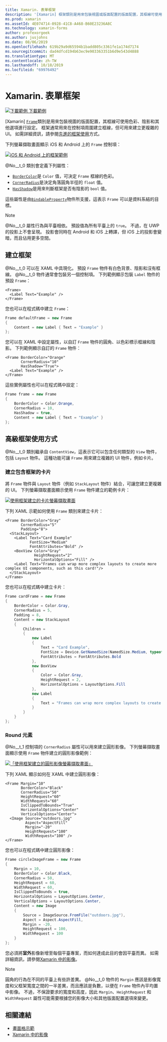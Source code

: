 ```yaml
---
title: Xamarin. 表單框架
description: '[Xamarin] 框架類別是用來包裝視圖或版面配置的版面配置，其框線可使用色彩、陰影和其他選項進行設定。'
ms.prod: xamarin
ms.assetId: 4E074714-0928-41C8-A468-B60E23236A8C
ms.technology: xamarin-forms
author: profexorgeek
ms.author: jusjohns
ms.date: 08/06/2019
ms.openlocfilehash: 619b29a9d65594b1badd805c3361fe1a174d7174
ms.sourcegitcommit: dad4dfcd194b63ec9e903363351b6d9e543d4888
ms.translationtype: MT
ms.contentlocale: zh-TW
ms.lasthandoff: 10/18/2019
ms.locfileid: "69976492"
---
```

# <a name="xamarinforms-frame"></a>Xamarin. 表單框架

[![下載範例](~/media/shared/download.png) 下載範例](https://docs.microsoft.com/samples/xamarin/xamarin-forms-samples/userinterface-frame/)

[Xamarin] [`Frame`](xref:Xamarin.Forms.Frame)類別是用來包裝視圖的版面配置，其框線可使用色彩、陰影和其他選項進行設定。 框架通常用來在控制項周圍建立框線，但可用來建立更複雜的 UI。 如需詳細資訊，請參閱[先進的框架使用](#advanced-frame-usage)方式。

下列螢幕擷取畫面顯示 iOS 和 Android 上的 `Frame` 控制項：

[![iOS 和 Android 上的框架範例](frame-images/frame-cropped.png)](frame-images/frame-full.png#lightbox "IOS 和 Android 上的框架範例")

@No__t_0 類別會定義下列屬性：

* [`BorderColor`](xref:Xamarin.Forms.Frame.BorderColor)是 `Color` 值，可決定 `Frame` 框線的色彩。
* [`CornerRadius`](xref:Xamarin.Forms.Frame.CornerRadius)是決定角落圓角半徑的 `float` 值。
* [`HasShadow`](xref:Xamarin.Forms.Frame.HasShadow)是用來判斷框架是否有陰影的 `bool` 值。

這些屬性是由[`BindableProperty`](xref:Xamarin.Forms.BindableProperty)物件所支援，這表示 `Frame` 可以是資料系結的目標。

> [!NOTE]
> @No__t_0 屬性行為與平臺相依。 預設值為所有平臺上的 `true`。 不過，在 UWP 的投影上不會呈現。 投影會同時在 Android 和 iOS 上轉譯，但 iOS 上的投影會變暗，而且佔用更多空間。

## <a name="create-a-frame"></a>建立框架

@No__t_0 可以在 XAML 中具現化。 預設 `Frame` 物件有白色背景、陰影和沒有框線。 @No__t_0 物件通常會包裝另一個控制項。 下列範例顯示包裝 `Label` 物件的預設 `Frame`：

```xaml
<Frame>
  <Label Text="Example" />
</Frame>
```

您也可以在程式碼中建立 `Frame`：

```csharp
Frame defaultFrame = new Frame
{
    Content = new Label { Text = "Example" }
};
```

您可以在 XAML 中設定屬性，以自訂 `Frame` 物件的圓角、以色彩標示框線和陰影。 下列範例顯示自訂的 `Frame` 物件：

```xaml
<Frame BorderColor="Orange"
       CornerRadius="10"
       HasShadow="True">
  <Label Text="Example" />
</Frame>
```

這些實例屬性也可以在程式碼中設定：

```csharp
Frame frame = new Frame
{
    BorderColor = Color.Orange,
    CornerRadius = 10,
    HasShadow = true,
    Content = new Label { Text = "Example" }
};
```

## <a name="advanced-frame-usage"></a>高級框架使用方式

@No__t_0 類別繼承自 `ContentView`，這表示它可以包含任何類型的 `View` 物件，包括 `Layout` 物件。 這種功能可讓 `Frame` 用來建立複雜的 UI 物件，例如卡片。

### <a name="create-a-card-with-a-frame"></a>建立包含框架的卡片

將 `Frame` 物件與 `Layout` 物件（例如 `StackLayout` 物件）結合，可讓您建立更複雜的 UI。 下列螢幕擷取畫面顯示使用 `Frame` 物件建立的範例卡片：

[![使用框架建立的卡片螢幕擷取畫面](frame-images/frame-card-cropped.png)](frame-images/frame-full.png#lightbox "使用框架建立的卡片螢幕擷取畫面")

下列 XAML 示範如何使用 `Frame` 類別來建立卡片：

```xaml
<Frame BorderColor="Gray"
       CornerRadius="5"
       Padding="8">
  <StackLayout>
    <Label Text="Card Example"
           FontSize="Medium"
           FontAttributes="Bold" />
    <BoxView Color="Gray"
             HeightRequest="2"
             HorizontalOptions="Fill" />
    <Label Text="Frames can wrap more complex layouts to create more complex UI components, such as this card!"/>
  </StackLayout>
</Frame>
```

您也可以在程式碼中建立卡片：

```csharp
Frame cardFrame = new Frame
{
    BorderColor = Color.Gray,
    CornerRadius = 5,
    Padding = 8,
    Content = new StackLayout
    {
        Children =
        {
            new Label
            {
                Text = "Card Example",
                FontSize = Device.GetNamedSize(NamedSize.Medium, typeof(Label)),
                FontAttributes = FontAttributes.Bold
            },
            new BoxView
            {
                Color = Color.Gray,
                HeightRequest = 2,
                HorizontalOptions = LayoutOptions.Fill
            },
            new Label
            {
                Text = "Frames can wrap more complex layouts to create more complex UI components, such as this card!"
            }
        }
    }
};
```

### <a name="round-elements"></a>Round 元素

@No__t_1 控制項的 `CornerRadius` 屬性可以用來建立圓形影像。 下列螢幕擷取畫面顯示使用 `Frame` 物件建立的圓形影像範例：

[![ 「使用框架建立的圓形影像螢幕擷取畫面」](frame-images/circle-image-cropped.png)](frame-images/frame-full.png#lightbox "以框架建立之圓形影像的螢幕擷取畫面")

下列 XAML 顯示如何在 XAML 中建立圓形影像：

```xaml
<Frame Margin="10"
       BorderColor="Black"
       CornerRadius="50"
       HeightRequest="60"
       WidthRequest="60"
       IsClippedToBounds="True"
       HorizontalOptions="Center"
       VerticalOptions="Center">
  <Image Source="outdoors.jpg"
         Aspect="AspectFill"
         Margin="-20"
         HeightRequest="100"
         WidthRequest="100" />
</Frame>
```

您也可以在程式碼中建立圓形影像：

```csharp
Frame circleImageFrame = new Frame
{
    Margin = 10,
    BorderColor = Color.Black,
    CornerRadius = 50,
    HeightRequest = 60,
    WidthRequest = 60,
    IsClippedToBounds = true,
    HorizontalOptions = LayoutOptions.Center,
    VerticalOptions = LayoutOptions.Center,
    Content = new Image
    {
        Source = ImageSource.FromFile("outdoors.jpg"),
        Aspect = Aspect.AspectFill,
        Margin = -20,
        HeightRequest = 100,
        WidthRequest = 100
    }
};
```

您必須將**室外**影像新增至每個平臺專案，而如何達成此目的會因平臺而異。 如需詳細資訊，請參閱[Xamarin 中的影像](~/xamarin-forms/user-interface/images.md)。

> [!NOTE]
> 圓角的行為在不同的平臺上有些許差異。 @No__t_0 物件的 `Margin` 應該是影像寬度和父框架寬度之間的一半差異，而且應該是負數，以便在 `Frame` 物件內平均置中影像。 不過，不保證要求的寬度和高度，因此 `Margin`、`HeightRequest` 和 `WidthRequest` 屬性可能需要根據您的影像大小和其他版面配置選項來變更。

## <a name="related-links"></a>相關連結

* [畫面格示範](https://docs.microsoft.com/samples/xamarin/xamarin-forms-samples/userinterface-frame/)
* [Xamarin 中的影像](~/xamarin-forms/user-interface/images.md)
